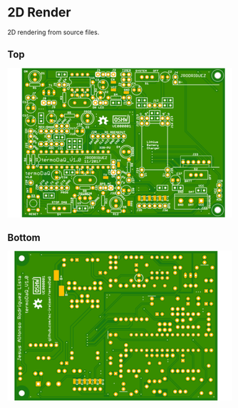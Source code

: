 # 2D Render

2D rendering from source files.

## Top

![Top 2D Render img](https://raw.githubusercontent.com/mc-ireiser/termoDaQ/master/2D_Render/termoDaQ_Top_2D-render.png)

## Bottom

![Bottom 2D Render img](https://raw.githubusercontent.com/mc-ireiser/termoDaQ/master/2D_Render/termoDaQ_Bottom_2D-render.png)